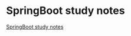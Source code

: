 # SpringBoot study notes
[SpringBoot study notes](https://aiwithcloud.com/2022/09/16/springboot_study_notes/)